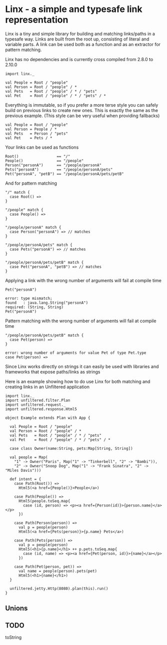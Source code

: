 # Linx - a simple and typesafe link representation

Linx is a tiny and simple library for building and matching links/paths in a typesafe way.
Links are built from the root up, consisting of literal and variable parts.
A link can be used both as a function and as an extractor for pattern matching.

Linx has no dependencies and is currently cross compiled from 2.8.0 to 2.10.0

	import linx._

	val People = Root / "people"
	val Person = Root / "people" / *
	val Pets   = Root / "people" / * / "pets"
	val Pet    = Root / "people" / * / "pets" / *

Everything is immutable, so if you prefer a more terse style you can safely build on previous links to create new ones.
This is exactly the same as the previous example.
(This style can be very useful when providing fallbacks)

	val People = Root / "people"
	val Person = People / *
	val Pets   = Person / "pets"
	val Pet    = Pets / *

Your links can be used as functions

	Root()                 == "/"
	People()               == "/people"
	Person("personA")      == "/people/personA"
	Pets("personA")        == "/people/personA/pets"
	Pet("personA", "petB") == "/people/personA/pets/petB"

And for pattern matching	

	"/" match {
	  case Root() =>
	}

	"/people" match {
	  case People() =>
	}

	"/people/personA" match {
	  case Person("personA") => // matches
	}

	"/people/personA/pets" match {
	  case Pets("personA") => // matches
	}

	"/people/personA/pets/petB" match {
	  case Pet("personA", "petB") => // matches
	}	

Applying a link with the wrong number of arguments will fail at compile time

	Pet("personA")

	error: type mismatch;
	found   : java.lang.String("personA")
	required: (String, String)
	Pet("personA")

Pattern matching with the wrong number of arguments will fail at compile time

	"/people/personA/pets/petB" match {
      case Pet(person) =>
	}

	error: wrong number of arguments for value Pet of type Pet.type
	case Pet(person) =>

Since Linx works directly on strings it can easily be used with libraries and frameworks that expose paths/links as strings

Here is an example showing how to do use Linx for both matching and creating links in an Unfiltered application

    import linx._
    import unfiltered.filter.Plan
    import unfiltered.request._
    import unfiltered.response.Html5

    object Example extends Plan with App {

      val People = Root / "people"
      val Person = Root / "people" / *
      val Pets   = Root / "people" / * / "pets"
      val Pet    = Root / "people" / * / "pets" / *

      case class Owner(name:String, pets:Map[String, String])

      val people = Map(
        "1" -> Owner("Paris", Map("1" -> "Tinkerbell", "2" -> "Bambi")),
        "2" -> Owner("Snoop Dog", Map("1" -> "Frank Sinatra", "2" -> "Miles Davis")))

      def intent = {
        case Path(Root()) =>
          Html5(<a href={People()}>People</a>)

        case Path(People()) =>
          Html5(people.toSeq.map{
            case (id, person) => <p><a href={Person(id)}>{person.name}</a></p>
          })

        case Path(Person(person)) =>
          val p = people(person)
          Html5(<a href={Pets(person)}>{p.name} Pets</a>)

        case Path(Pets(person)) =>
          val p = people(person)
          Html5(<h1>{p.name}</h1> ++ p.pets.toSeq.map{
            case (id, name) => <p><a href={Pet(person, id)}>{name}</a></p>
          })

        case Path(Pet(person, pet)) =>
          val name = people(person).pets(pet)
          Html5(<h1>{name}</h1>)
      }

      unfiltered.jetty.Http(8080).plan(this).run()
    }


## Unions

## TODO
toString


